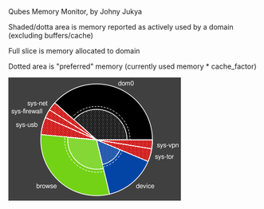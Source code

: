 Qubes Memory Monitor, by Johny Jukya

Shaded/dotta area is memory reported as actively used by a domain (excluding buffers/cache)

Full slice is memory allocated to domain

Dotted area is "preferred" memory (currently used memory * cache_factor)

<img src="https://github.com/JohnyJukya/qmemmon/raw/master/screenshot.png">
